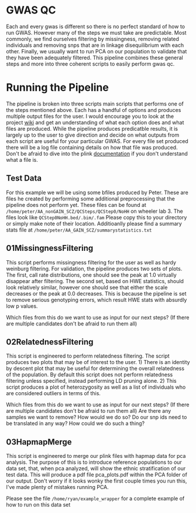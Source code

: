 # GWAS QC
Each and every gwas is different so there is no perfect standard of how to run GWAS. However many of the steps we must take are predictable. Most commonly, we find ourselves filtering by missingness, removing related individuals and removing snps that are in linkage disequilibrium with each other. Finally, we usually want to run PCA on our population to validate that they have been adequately filtered. This pipeline combines these general steps and more into three coherent scripts to easily perform gwas qc.

# Running the Pipeline
The pipeline is broken into three scripts main scripts that performs one of the steps mentioned above. Each has a handful of options and produces multiple output files for the user. I would encourage you to look at the project [wiki](https://github.com/WheelerLab/gwasqc_pipeline/wiki) and get an understanding of what each option does and what files are produced. While the pipeline produces predicatble results, it is largely up to the user to give direction and decide on what outputs from each script are useful for your particular GWAS. For every file set produced there will be a log file containing details on how that file was produced. Don't be afraid to dive into the plink [documentation](https://www.cog-genomics.org/plink2) if you don't understand what a file is.

## Test Data
For this example we will be using some bfiles produced by Peter. These are files he created by performing some additional preprocessing that the pipeline does not perform yet. These files can be found at `/home/peter/AA_nonGAIN_SCZ/QCSteps/QCStep0/NoHH` on wheeler lab 3. The files look like `QCStep0NoHH.bed/.bim/.fam` Please copy this to your directory or simply make note of their location. Additioanlly please find a summary stats file at `/home/peter/AA_GAIN_SCZ/summarystatistics.txt`

## 01MissingnessFiltering
This script performs missingness filtering for the user as well as hardy weinburg filtering. For validation, the pipeline produces two sets of plots. The first, call rate distributions,  one should see the peak at 1.0 virtually disappear after filtering. The second set, based on HWE statistics, should look relatively similar, however one should see that either the scale decreases or the peak at 0.0 decreases. This is because the pipeline is set to remove serious genotyping errors, which result HWE stats with absurdly low p values.

Which files from this do we want to use as input for our next steps? (If there are multiple candidates don't be afraid to run them all)

## 02RelatednessFiltering
This script is engineered to perform relatedness filtering. The script produces two plots that may be of interest to the user. 1) There is an identity by descent plot that may be useful for determining the overall relatedness of the population. By default this script does not perform relatedness filtering unless specified, instead performing LD pruning alone. 2) This script produces a plot of heterozygosity as well as a list of individuals who are considered outliers in terms of this.

Which files from this do we want to use as input for our next steps? (If there are multiple candidates don't be afraid to run them all)
Are there any samples we want to remove? How would we do so?
Do our snp ids need to be translated in any way? How could we do such a thing?

## 03HapmapMerge
This script is engineered to merge our plink files with hapmap data for pca analysis. The purpose of this is to introduce reference populations to our data set, that, when pca analyzed, will show the ethnic stratification of our test data. This will produce a pdf file pca_plots.pdf within the PCA folder of our output. Don't worry if it looks wonky the first couple times you run this, I've made plenty of mistakes running PCA. 

Please see the file `/home/ryan/example_wrapper` for a complete example of how to run on this data set
